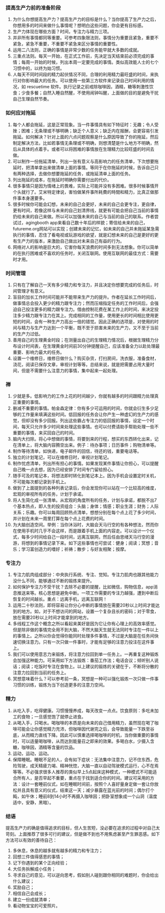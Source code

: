 ### 提高生产力前的准备阶段

1. 为什么你想提高生产力？提高生产力的目标是什么？当你提高了生产力之后，你想用多的时间来做什么事情呢？想明白这些问题，你会更有目标感。
2. 生产力体现在哪些方面？时间，专注力与精力三项。
3. 并非所有事情都同等重要。可参考四象限法则，事情分为重要且紧急，重要不紧急，紧急不重要，不重要不紧急来区分事情的重要性。
4. 运用二八法则，正确的事情是非常少数的任务能早就大多数的成就。
5. 三重点法则。每天一开始，在正式工作前，先决定当天结束前必须完成的事情；每周一开始的时候，列出本周一定要完成的事情。类似高效能人士的七个习惯中的，以终为始习惯。
6. 人每天不同时间段的精力起伏情况不同，合理的利用精力最旺盛的时间，来执行对你影响最大的任务。可以使用一些第三方软件来记录自己时间利用的情况，如 rescuetime 软件。执行记录之前戒除咖啡因，酒精，糖等刺激性饮食；少食多餐；自然入睡自然醒，不使用闹钟叫醒，上面做的目的是避免干扰自己生理自然节奏。

### 如何应对拖延

1. 每个人都会拖延，这是正常现象。当一件事情具有如下特征时：无趣；令人受挫；困难；无条理或不够明确；缺乏个人意义；缺乏内在报酬，会更容易引发拖延。如何解决？针对上面的六点问题观察是什么原因导致了你的拖延，然后制定解决方法，比如若事情无条理或不明确，则想清楚是什么地方不明确，然后从具体的点着手。或者可以将困难的事情放在生理精力比较旺盛的时间去做。
2. 可以制作一份拖延清单，列出一张有意义与高影响力的任务清单，下次想要拖延时，把清单拿出来做清单上面的事情。等同于在你拖延的时候，告诉自己只有两种选择，去做你想要拖延的任务，或拖延清单上面的任务。
3. 列出拖延的成本，在拖延时明确你需要付出的代价。
4. 很多事情只是因为情绪上的畏难，实际上可能并没有多困难。很多时候事情开个头就行了。艾米特定律说，害怕做某件事所耗費的時間和精力，比真正做那件事本身還要多。
5. 很多时候你可能会幻想，未来的自己会更好，未来的自己会更专注，更自律，更有时间，若像这样与未来的自己划清界线，就更有可能会把自己当前的事情扔给未来的自己来做。所以可以加强未来的自己与当前的自己的联系。作者尝试过，agingbooth app来看自己数十年后的样貌；寄信给未来的自己，futureme.org网站可以实现；创建未来的记忆，如未来的自己并未拖延某急需执行的事情，忍住了看电视或玩游戏的欲望，就是幻想未来的自己是更好的更有生产力的版本，来激励自己做出对未来自己有益的行为。
6. 网络对人的影响是巨大的，它害你每天浪费的时间多到无法想象。你可以简单的在执行困难或不喜欢的任务时，关闭互联网。使用互联网的最佳方式：需要时才用。

### 时间管理
1. 只有在了解自己一天有多少精力和专注力，并且决定你想要完成的任务后，时间管理才有意义。
2. 盲目的加长工作时间可能并不能带来生产力的提升。作者在延长工作时间后，做事情总会投入更少的精力跟专注力；然而压缩指定任务的工作时间后，会强迫自己投注更多的精力跟专注力。借由控制花费在某工作上的时间，来决定投注多少精力跟专注力在其上。完成相同的工作量，使用更长的时间相比使用更短的时间，会有一种生产力高出一倍的错觉。因此正确的选项是，对使用的时间与精力与生产力达到一个平衡，既不至于损害未来的生产力，又不至于当前的生产力过低。
3. 善用自己的生理黄金时段；在测量出自己的生理精力情况后，根据生理精力分布设计时间表，在生理黄金时间前30分钟提醒自己，应该准备全力以赴处理最重要、影响力最大的任务。
4. 设置一个维修日，维修日做什么？购买杂货，打扫房间，洗衣服，准备食材，浇花，阅读已保存文章，审视计划等等。总结来说，就是把需要占用大量时间，但是不需要什么注意力的事情，集中起来一起处理。

### 禅
1. 少就是多。低影响力的工作上花的时间越少，你就有越多的时间跟精力处理真正重要的事情。
2. 删减不重要的事情。帕金森定律：你有多少可运用的时间，你就会衍生多少足够的工作量来填满这些时间。低回报的任务会让你产生一种虚幻的生产力的感觉，但却没有多少回报。列出这些霸占专注力的低回报的事情，设定一个时间，每天只允许多少时间来处理这些事情。也可以付费请助手帮助处理一些不重要的事情，来买回自己的时间。
3. 脑内大扫除。将心中想做的事情，将要到来的行程，想买的东西转化出来，记在清单上，将大脑内容腾空出来。例子：待办事项；日历事件；购物清单等。
4. 制作等待清单，如快递，电子邮件的回信，待还的钱，重要电话等。
5. 独立的计划笔记，可以在维修日时，审视计划笔记。
6. 制作忧虑清单，列出所有担心的事情。如果发现某件事情让你担心，可以提醒自己晚一点去想，因为已经安排了时间专门留给担心。
7. 随手可及的笔记本，将想法即时转化到笔记本上。因为手机会设置定时关机，不可能每次都记录到手机上。
8. 做到了上面提到的各种列表记录后，你会发现你可以站在一个比较高的维度，宏观的审视所有的任务，计划于承诺。
9. 将人生简化成一张清单。从宏观的角度所有的任务，计划与承诺，都脱不出7个基本热点，即人生的投资组合：头脑；身体；情感；职业生涯；财务；人际关系；乐趣。你可以每周回顾热点清单，想想分别在每个点上花了多少时间，并计划在未来一周里打算在每个点上花费的时间。
10. 为大脑创造空间。举例：当你沐浴时，大脑会天马行空的有各种想法，然而你在使用手机时几乎不会这样，而是跟着手机上面的内容走。可以设计一个仪式，每多少时间给自己一段时间，远离互联网，然后任由思绪天马行空的漫游，将想到的事情记录下来。如下这些事情也可尝试：健身；阅读；冥想；音乐；学习富创造力的嗜好；祈祷；散步；与好友相聚；按摩。

### 专注力
1. 专注力肌肉组成部分：中央执行系统、专注、觉知。专注力肌肉也跟其他能力没什么不同，能够通过不断的锻炼来提升。
2. 如何保护专注力不受干扰？去除不必要的提醒，比如微信，购物信息，app消息推送来等。核心思想是避免中断。一项工作需要的专注力越强，遭到中断后恢复的时间越长。重点：远离手机，远离互联网！
3. 运用二十秒法则，即将容易让你分心中断的事情放在需要20秒以上时间才能达到的地方。如，对于不想访问的网站，设置一个复杂且长的密码；对于零食，放在需要20秒以上时间才能拿到的地方。
4. 多线程工作这个概念之所以看起来美好是因为它让你有心理上的高效率感觉。但是除非做的事情完全用不到大脑，不然大脑天生就无法同时专注在一件以上的事情上。之所以你会觉得你能同时处理多件事情，不过是大脑是在任务间快速切换注意力。只有一次只做一件事时，才能有足够的注意力投注在这件事上。
5. 我们可以使用意志力来锻炼，将注意力拉回到单一任务上。一再重复这种锻炼会加强这种能力。可采用如下方法锻炼：番茄工作法；电话会议；倾听别人说话；阅读；吃饭时专注在食物上。以上建议的锻炼的关键在于，不断将分散的注意力拉回到当前的任务上。
6. 冥想意味着什么？可以参考前一条，冥想是一种可以强化锻炼一次只做一件事习惯的训练，锻炼为当下创造更多的注意力空间。

### 精力
1. 从吃入手，吃得健康。习惯慢慢养成，每天改变一点点。饮食原则：多吃未加工的食物；一旦感觉饱了就停止进食。
2. 从喝入手，只喝水。喝咖啡的本质是向未来的自己借用精力，虽然现在喝了咖啡可能会让你感觉精力充沛，但咖啡因代谢完之后，会导致能量一下跌至谷底，从而精力直线下降。因此可以慎重选择喝咖啡的时机，当你做重要的事情时，可以适量喝咖啡，从而达到能量召之即来的效果。多喝白水，少摄入含糖，咖啡因，酒精等含量的饮品。
3. 运动，运动，运动。
4. 保障睡眠。睡眠不足的人，会有如下症状：无法集中注意力，记不住东西，危险驾驶，成天精疲力竭、精神恍惚，大脑一直以自动驾驶模式运行，心不在焉等等。不必强求很多人推荐的类似早上5点起床这种模式，一种模式不可能适合所有人，是否早起不重要，重点在于找到适合你的时间。建议可采用的方法：设计一套睡前仪式，如在睡眠时间前，按照个人喜好量身定做一套让你放松并且具有意义的仪式，结束这一天；减少暴露在蓝光前的时间；偶尔打个盹，如午休；睡前8到14小时不再摄入咖啡因；把卧室想象成一个山洞（温度适中，安静，黑暗）。

### 结语
提高生产力的确是值得追求的目标，但人生苦短，没必要在追求的过程中对自己太苛刻。上面推荐了很多可行的建议，但是做不到也不用焦虑甚至产生罪恶感。如下方法可以有效的善待自己：
1. 多休息，休息的越多就有越多的精力和专注力；
2. 回想三件值得感恩的事情；
3. 记下你遇到的某个正向经验；
4. 大任务拆解成小任务；
5. 寻求自己的意见，可以逆向思考，假如别人碰到跟你相同的难题时，你会给出什么建议；
6. 奖励自己；
7. 相信自己会成长；
8. 建立一份成就清单；
9. 看动物宝宝的可爱照片。